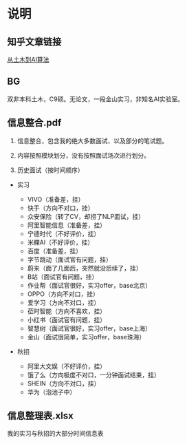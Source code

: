 # 说明

## 知乎文章链接
[从土木到AI算法](https://zhuanlan.zhihu.com/p/654414894)

## BG
双非本科土木，C9硕。无论文，一段金山实习，非知名AI实验室。

## 信息整合.pdf

1. 信息整合，包含我的绝大多数面试、以及部分的笔试题。

2. 内容按照模块划分，没有按照面试场次进行划分。

3. 历史面试（按时间顺序）

+ 实习
  - VIVO（准备差，挂）
  - 快手（方向不对口，挂）
  - 众安保险（转了CV，却捞了NLP面试，挂）
  - 阿里智能信息（准备差，挂）
  - 宁德时代（不好评价，挂）
  - 米粿AI（不好评价，挂）
  - 百度（准备差，挂）
  - 字节跳动（面试官有问题，挂）
  - 蔚来（面了几面后，突然就没后续了，挂）
  - B站（面试官有问题，挂）
  - 作业帮（面试官很好，实习offer，base北京）
  - OPPO（方向不对口，挂）
  - 爱学习（方向不对口，挂）
  - 莅时智能（方向不喜欢，挂）
  - 小红书（面试官有问题，挂）
  - 智慧树（面试官很好，实习offer，base上海）
  - 金山（面试很简单，实习offer，base珠海）

+ 秋招
  - 阿里大文娱（不好评价，挂）
  - 饿了么（方向极度不对口，一分钟面试结束，挂）
  - SHEIN（方向不对口，挂）
  - 华为（泡池子中）

## 信息整理表.xlsx

我的实习与秋招的大部分时间信息表

